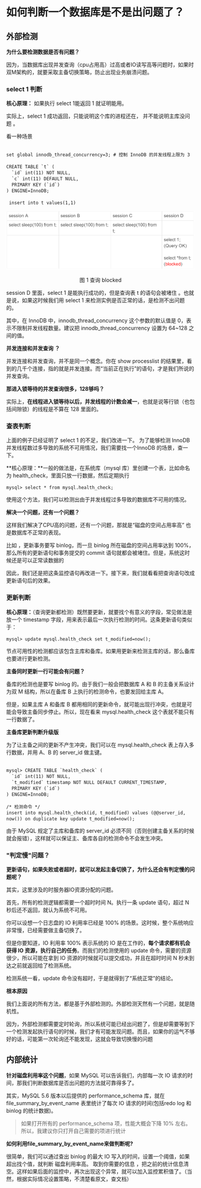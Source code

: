 # 如何判断一个数据库是不是出问题了？

##  外部检测 

**为什么要检测数据是否有问题？**

因为，当数据库出现并发查询（cpu占用高）过高或者IO读写高等问题时，如果时双M架构的，就要采取主备切换策略，防止出现业务崩溃问题。

### select 1 判断

**核心原理：** 如果执行 select 1能返回 1 就证明能用。

实际上，select 1 成功返回，只能说明这个库的进程还在， 并不能说明主库没问题 。

看一种场景

```mysql

set global innodb_thread_concurrency=3; # 控制 InnoDB 的并发线程上限为 3

CREATE TABLE `t` (
  `id` int(11) NOT NULL,
  `c` int(11) DEFAULT NULL,
  PRIMARY KEY (`id`)
) ENGINE=InnoDB;

 insert into t values(1,1)
```

![](../images/mysql45/picture/mysql45-29-01.png)

<center>图 1 查询 blocked</center>

session D 里面，select 1 是能执行成功的，但是查询表 t 的语句会被堵住 。也就是说，如果这时候我们用 select 1 来检测实例是否正常的话，是检测不出问题的。

其中，在 InnoDB 中，innodb_thread_concurrency 这个参数的默认值是 0，表示不限制并发线程数量。建议把 innodb_thread_concurrency 设置为 64~128 之间的值。

**并发连接和并发查询 ？**

并发连接和并发查询，并不是同一个概念。你在 show processlist 的结果里，看到的几千个连接，指的就是并发连接。而“当前正在执行”的语句，才是我们所说的并发查询。

**那进入锁等待的并发查询很多，128够吗？**

实际上，**在线程进入锁等待以后，并发线程的计数会减一**，也就是说等行锁（也包括间隙锁）的线程是不算在 128 里面的。

###  查表判断 

上面的例子已经证明了 select 1 的不足，我们改进一下。 为了能够检测 InnoDB 并发线程数过多导致的系统不可用情况，我们需要找一个InnoDB 的场景，查一下。

**核心原理：**一般的做法是，在系统库（mysql 库）里创建一个表，比如命名为 health_check，里面只放一行数据，然后定期执行

```mysql
mysql> select * from mysql.health_check; 
```

使用这个方法，我们可以检测出由于并发线程过多导致的数据库不可用的情况。

**解决一个问题，还有一个问题？**

这样我们解决了CPU高的问题，还有一个问题，那就是“磁盘的空间占用率高” 也是数据库不正常的表现。

比如 ，更新事务要写 binlog，而一旦 binlog 所在磁盘的空间占用率达到 100%，那么所有的更新语句和事务提交的 commit 语句就都会被堵住。但是，系统这时候还是可以正常读数据的

因此，我们还是把这条监控语句再改进一下。接下来，我们就看看把查询语句改成更新语句后的效果。

### 更新判断

**核心原理：**（查询更新都检测）既然要更新，就要找个有意义的字段，常见做法是放一个 timestamp 字段，用来表示最后一次执行检测的时间。这条更新语句类似于：

```mysql
mysql> update mysql.health_check set t_modified=now();
```

节点可用性的检测都应该包含主库和备库。如果用更新来检测主库的话，那么备库也要进行更新检测。

**主备同时更新一行可能会有问题？**

备库的检测也是要写 binlog 的。由于我们一般会把数据库 A 和 B 的主备关系设计为双 M 结构，所以在备库 B 上执行的检测命令，也要发回给主库 A。

但是，如果主库 A 和备库 B 都用相同的更新命令，就可能出现行冲突，也就是可能会导致主备同步停止。所以，现在看来 mysql.health_check 这个表就不能只有一行数据了。

**主备库更新判断升级版**

为了让主备之间的更新不产生冲突，我们可以在 mysql.health_check 表上存入多行数据，并用 A、B 的 server_id 做主键。 

```mysql

mysql> CREATE TABLE `health_check` (
  `id` int(11) NOT NULL,
  `t_modified` timestamp NOT NULL DEFAULT CURRENT_TIMESTAMP,
  PRIMARY KEY (`id`)
) ENGINE=InnoDB;

/* 检测命令 */
insert into mysql.health_check(id, t_modified) values (@@server_id, now()) on duplicate key update t_modified=now();
```

由于 MySQL 规定了主库和备库的 server_id 必须不同（否则创建主备关系的时候就会报错），这样就可以保证主、备库各自的检测命令不会发生冲突。

###  "判定慢"问题？

 **更新语句，如果失败或者超时，就可以发起主备切换了，为什么还会有判定慢的问题呢？**

其实，这里涉及的时服务器IO资源分配的问题。

首先，所有的检测逻辑都需要一个超时时间 N。执行一条 update 语句，超过 N 秒后还不返回，就认为系统不可用。

你可以设想一个日志盘的 IO 利用率已经是 100% 的场景。这时候，整个系统响应非常慢，已经需要做主备切换了。

但是你要知道，IO 利用率 100% 表示系统的 IO 是在工作的，**每个请求都有机会获得 IO 资源，执行自己的任务**。而我们的检测使用的 update 命令，需要的资源很少，所以可能在拿到 IO 资源的时候就可以提交成功，并且在超时时间 N 秒未到达之前就返回给了检测系统。 

检测系统一看，update 命令没有超时，于是就得到了“系统正常”的结论。

**根本原因**

我们上面说的所有方法，都是基于外部检测的。外部检测天然有一个问题，就是随机性。

因为，外部检测都需要定时轮询，所以系统可能已经出问题了，但是却需要等到下一个检测发起执行语句的时候，我们才有可能发现问题。而且，如果你的运气不够好的话，可能第一次轮询还不能发现，这就会导致切换慢的问题

## 内部统计

**针对磁盘利用率这个问题**，如果 MySQL 可以告诉我们，内部每一次 IO 请求的时间，那我们判断数据库是否出问题的方法就可靠得多了。

其实，MySQL 5.6 版本以后提供的 performance_schema 库，就在 file_summary_by_event_name 表里统计了每次 IO 请求的时间(包括redo log 和 binlog 的统计数据)。

> 如果打开所有的 performance_schema 项，性能大概会下降 10% 左右。所以，我建议你只打开自己需要的项进行统计

**如何利用file_summary_by_event_name来做判断呢?**

很简单，我们可以通过查出 binlog 的最大 IO 写入的时间，设置一个阈值，如果超出找个值，就判断 磁盘利用率高。 取到你需要的信息 ，把之前的统计信息清空。这样如果后面的监控中，再次出现这个异常，就可以加入监控累积值了。（当然，根据实际情况设置策略，不清楚看原文，查文档）

